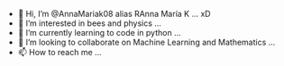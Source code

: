 - 👋 Hi, I’m @AnnaMariak08 alias RAnna María K ... xD
- 👀 I’m interested in bees and physics ...
- 🌱 I’m currently learning to code in python ...
- 💞️ I’m looking to collaborate on Machine Learning and Mathematics ...
- 📫 How to reach me ... 

<!---
AnnaMariak08/AnnaMariak08 is a ✨ special ✨ repository because its `README.md` (this file) appears on your GitHub profile.
You can click the Preview link to take a look at your changes.
--->
